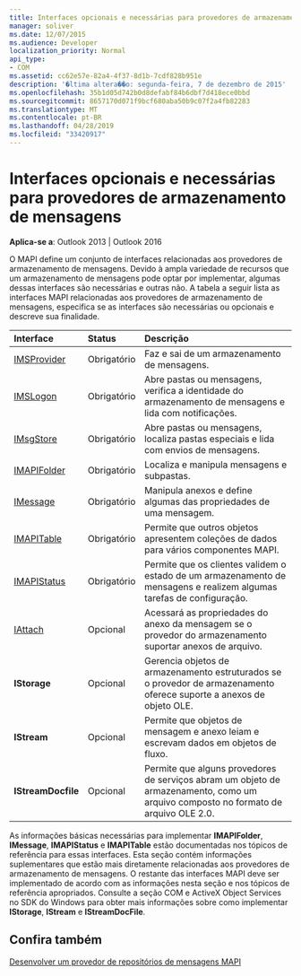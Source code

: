 ```yaml
---
title: Interfaces opcionais e necessárias para provedores de armazenamento de mensagens
manager: soliver
ms.date: 12/07/2015
ms.audience: Developer
localization_priority: Normal
api_type:
- COM
ms.assetid: cc62e57e-82a4-4f37-8d1b-7cdf828b951e
description: '�ltima altera��o: segunda-feira, 7 de dezembro de 2015'
ms.openlocfilehash: 35b1d05d742b0d8defabf84b6dbf7d418ece0bbd
ms.sourcegitcommit: 8657170d071f9bcf680aba50b9c07f2a4fb82283
ms.translationtype: MT
ms.contentlocale: pt-BR
ms.lasthandoff: 04/28/2019
ms.locfileid: "33420917"
---
```

# <a name="required-and-optional-interfaces-for-message-store-providers"></a>Interfaces opcionais e necessárias para provedores de armazenamento de mensagens

 
  
**Aplica-se a**: Outlook 2013 | Outlook 2016 
  
O MAPI define um conjunto de interfaces relacionadas aos provedores de armazenamento de mensagens. Devido à ampla variedade de recursos que um armazenamento de mensagens pode optar por implementar, algumas dessas interfaces são necessárias e outras não. A tabela a seguir lista as interfaces MAPI relacionadas aos provedores de armazenamento de mensagens, especifica se as interfaces são necessárias ou opcionais e descreve sua finalidade.
  
|**Interface**|**Status**|**Descrição**|
|:-----|:-----|:-----|
|[IMSProvider](imsprovideriunknown.md) <br/> |Obrigatório  <br/> |Faz e sai de um armazenamento de mensagens.  <br/> |
|[IMSLogon](imslogoniunknown.md) <br/> |Obrigatório  <br/> |Abre pastas ou mensagens, verifica a identidade do armazenamento de mensagens e lida com notificações.  <br/> |
|[IMsgStore](imsgstoreimapiprop.md) <br/> |Obrigatório  <br/> |Abre pastas ou mensagens, localiza pastas especiais e lida com envios de mensagens.  <br/> |
|[IMAPIFolder](imapifolderimapicontainer.md) <br/> |Obrigatório  <br/> |Localiza e manipula mensagens e subpastas.  <br/> |
|[IMessage](imessageimapiprop.md) <br/> |Obrigatório  <br/> |Manipula anexos e define algumas das propriedades de uma mensagem.  <br/> |
|[IMAPITable](imapitableiunknown.md) <br/> |Obrigatório  <br/> |Permite que outros objetos apresentem coleções de dados para vários componentes MAPI.  <br/> |
|[IMAPIStatus](imapistatusimapiprop.md) <br/> |Obrigatório  <br/> |Permite que os clientes validem o estado de um armazenamento de mensagens e realizem algumas tarefas de configuração.  <br/> |
|[IAttach](iattachimapiprop.md) <br/> |Opcional  <br/> |Acessará as propriedades do anexo da mensagem se o provedor do armazenamento suportar anexos de arquivo.  <br/> |
|**IStorage** <br/> |Opcional  <br/> |Gerencia objetos de armazenamento estruturados se o provedor de armazenamento oferece suporte a anexos de objeto OLE.  <br/> |
|**IStream** <br/> |Opcional  <br/> |Permite que objetos de mensagem e anexo leiam e escrevam dados em objetos de fluxo.  <br/> |
|**IStreamDocfile** <br/> |Opcional  <br/> |Permite que alguns provedores de serviços abram um objeto de armazenamento, como um arquivo composto no formato de arquivo OLE 2.0.  <br/> |
   
As informações básicas necessárias para implementar **IMAPIFolder**, **IMessage**, **IMAPIStatus** e **IMAPITable** estão documentadas nos tópicos de referência para essas interfaces. Esta seção contém informações suplementares que estão mais diretamente relacionadas aos provedores de armazenamento de mensagens. O restante das interfaces MAPI deve ser implementado de acordo com as informações nesta seção e nos tópicos de referência apropriados. Consulte a seção COM e ActiveX Object Services no SDK do Windows para obter mais informações sobre como implementar **IStorage**, **IStream** e **IStreamDocFile**.
  
## <a name="see-also"></a>Confira também



[Desenvolver um provedor de repositórios de mensagens MAPI](developing-a-mapi-message-store-provider.md)

